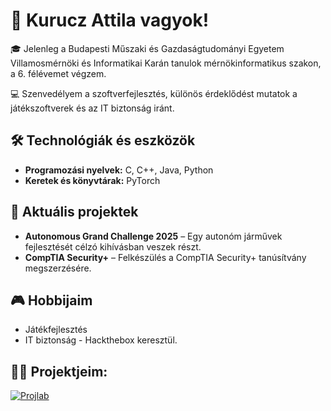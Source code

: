 # 👋 Kurucz Attila vagyok!

🎓 Jelenleg a Budapesti Műszaki és Gazdaságtudományi Egyetem Villamosmérnöki és Informatikai Karán tanulok mérnökinformatikus szakon, a 6. félévemet végzem.

💻 Szenvedélyem a szoftverfejlesztés, különös érdeklődést mutatok a játékszoftverek és az IT biztonság iránt.

## 🛠️ Technológiák és eszközök

- **Programozási nyelvek:** C, C++, Java, Python
- **Keretek és könyvtárak:** PyTorch

## 🚀 Aktuális projektek

- **Autonomous Grand Challenge 2025** – Egy autonóm járművek fejlesztését célzó kihívásban veszek részt.
- **CompTIA Security+** – Felkészülés a CompTIA Security+ tanúsítvány megszerzésére.

## 🎮 Hobbijaim

- Játékfejlesztés
- IT biztonság - Hackthebox
keresztül.

## 🧑‍💻 Projektjeim:

<p align="left">
  <a href="https://github.com/Kuruczattila2003/Hausaufgabe3">
    <img src="https://img.shields.io/badge/Helios-orange?style=for-the-badge" alt="Projlab">
  </a>
</p>

